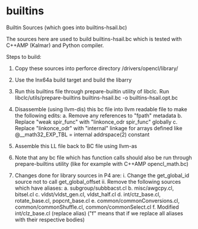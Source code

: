 # builtins
Builtin Sources (which goes into builtins-hsail.bc)

The sources here are used to build builtins-hsail.bc which is tested with
C++AMP (Kalmar) and Python compiler. 

Steps to build:

1. Copy these sources into perforce directory 
/drivers/opencl/library/

2. Use the lnx64a build target and build the libarry

3. Run this builtins file through prepare-builtin utility of libclc. Run 
libclc/utils/prepare-builtins builtins-hsail.bc -o builtins-hsail.opt.bc

4. Disassemble (using llvm-dis) this bc file into llvm readable file to make the following edits:
	a. Remove any references to "fpath" metadata
	b. Replace "weak spir_func" with "linkonce_odr spir_func" globally
	c. Replace "linkonce_odr" with "internal" linkage for arrays defined like @__math32_EXP_TBL = internal addrspace(2) constant

5. Assemble this LL file back to BC file using llvm-as

6. Note that any bc file which has function calls should also be run through prepare-builtins utility (like for example with C++AMP opencl_math.bc)

7. Changes done for library sources in P4 are:
   i. Change the get_global_id source not to call get_global_offset
   ii. Remove the following sources which have aliases:
	a. subgroup/subbbacst.cl
	b. misc/awgcpy.cl, bitsel.cl
	c. vldst/vldst_gen.cl, vldst_half.cl
	d. int/ctz_base.cl, rotate_base.cl, popcnt_base.cl
	e. common/commonConversions.cl, common/commonShuffle.cl, common/commonSelect.cl 
	f. Modified int/clz_base.cl (replace alias)
	("f" means that if we replace all aliases with their respective bodies)

